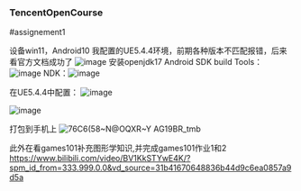 ### TencentOpenCourse
#assignement1

设备win11，Android10
我配置的UE5.4.4环境，前期各种版本不匹配报错，后来看官方文档成功了
![image](https://github.com/user-attachments/assets/f6d25742-837d-4c12-abcd-7dc563c85a41)
安装openjdk17
Android SDK build Tools：![image](https://github.com/user-attachments/assets/0c0e6767-abfc-43bf-84d8-d6536814ca50)
NDK：![image](https://github.com/user-attachments/assets/05dc5599-8ce9-4f4e-a023-deb18aeda02c)


在UE5.4.4中配置：
![image](https://github.com/user-attachments/assets/50f5de73-f2f1-4d1f-9c39-a1ba3c59ffec)

![image](https://github.com/user-attachments/assets/b6f9dc16-d71a-44cd-b24c-a538230c4430)

打包到手机上
![76C6(58~N@OQXR~Y AG19BR_tmb](https://github.com/user-attachments/assets/5c1dc281-7f35-4bfe-a6b7-a244dfa2fcf6)

此外在看games101补充图形学知识,并完成games101作业1和2
https://www.bilibili.com/video/BV1KkSTYwE4K/?spm_id_from=333.999.0.0&vd_source=31b41670648836b44d9c6ea0857a9d5a
